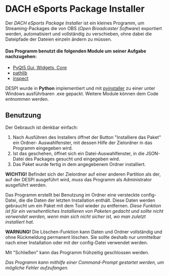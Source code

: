 # DACH eSports Package Installer
Der *DACH eSports Package Installer* ist ein kleines Programm, um Streaming-Packages die von OBS (*Open Broadcaster Software*) exportiert werden, automatisiert und vollständig zu verschieben, ohne dabei die Dateipfade der Dateien einzeln ändern zu müssen. 

#### Das Programm benutzt die folgenden Module um seiner Aufgabe nachzugehen:

 -  [PyQt5 Gui, Widgets, Core](https://pypi.org/project/PyQt5/)
 - [pathlib](https://docs.python.org/3/library/pathlib.html)
 - [inspect](https://docs.python.org/3/library/inspect.html)

DESPI wurde in **Python** implementiert und mit [pyinstaller](https://www.pyinstaller.org/) zu einer unter Windows ausführbaren .exe gepackt. 
Weitere Module können dem Code entnommen werden.

## Benutzung
Der Gebrauch ist denkbar einfach:
 1. Nach Ausführen des Installers öffnet der Button "Installiere das Paket" ein Ordner- Auswahlfenster, mit dessen Hilfe der Zielordner in das Programm eingegeben wird. 
 2. Ist das geschehen, öffnet sich ein Datei-Auswahlfenster, in die JSON-Datei des Packages gesucht und eingegeben wird. 
 3. Das Paket wurde fertig in dem angegebenem Ordner installiert. 
 
**WICHTIG!** Befindet sich der Zielordner auf einer anderen Partition als der, auf der DESPI ausgeführt wird, *muss* das Programm als Administrator ausgeführt werden. 

Das Programm erstellt bei Benutzung im Ordner eine versteckte config-Datei, die die Daten der letzten Installation enthält. Diese Daten werden gebraucht um ein Paket mit dem Tool wieder zu entfernen. *Diese Funktion ist für ein versehentliches Installieren von Paketen gedacht und sollte nicht verwendet werden, wenn man sich nicht sicher ist, wo man zuletzt installiert hat.*

**WARNUNG!** Die Löschen-Funktion kann Daten und Ordner vollständig und ohne Rückmeldung permanent löschen. Sie sollte deshalb nur unmittelbar nach einer Installation oder mit der config-Datei verwendet werden.

Mit "Schließen" kann das Programm frühzeitig geschlossen werden. 

*Das Programm kann mithilfe einer Command-Prompt gestartet werden, um mögliche Fehler aufzufangen.*
